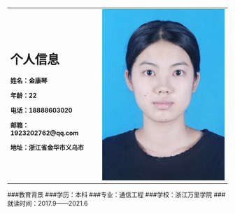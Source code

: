 <table border="0">
  <tr>
    <td width="%75">
      <h1>个人信息</h1>
<p><b>姓名：金康琴</b></p>
<p><b>年龄：22</b></p>
<p><b>电话：18888603020</b></p>
<p><b>邮箱：1923202762@qq.com</b></p>
<p><b>地址：浙江省金华市义乌市</b></p>
      </td>
   
  <td width="%25">
  <img src="/jkqjkqjkq.jpg" width="100%">
  </td>
     </tr>
   </table>
   
   
###教育背景
###学历：本科
###专业：通信工程
###学校：浙江万里学院
###就读时间：2017.9——2021.6
